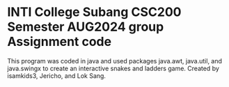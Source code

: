 # INTI College Subang CSC200 Semester AUG2024 group Assignment code
This program was coded in java and used packages java.awt, java.util, and java.swingx to create an interactive snakes and ladders game. Created by isamkids3, Jericho, and Lok Sang. 